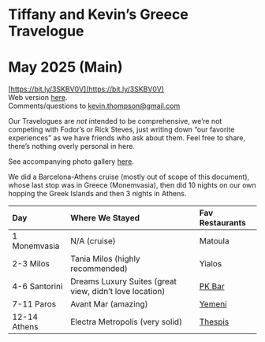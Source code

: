 # Tiffany and Kevin’s Greece Travelogue

# May 2025 (Main)

[https://bit.ly/3SKBV0V](https://bit.ly/3SKBV0V)  
Web version [here](https://docs.google.com/document/d/e/2PACX-1vQSsUsXj0T9AtYR0RJo2iitZQKvAdQ2lbfvr756KC5SS0vWliSerX2CSbKOmPBOd-H-a7TEem35HGnl/pub).   
Comments/questions to kevin.thompson@gmail.com 

Our Travelogues are *not* intended to be comprehensive, we’re not competing with Fodor’s or Rick Steves, just writing down “our favorite experiences” as we have friends who ask about them.  Feel free to share, there’s nothing overly personal in here.

See accompanying photo gallery [here](https://photos.app.goo.gl/igktYXybMMdC9C6SA).  

We did a Barcelona-Athens cruise (mostly out of scope of this document), whose last stop was in Greece (Monemvasia), then did 10 nights on our own hopping the Greek Islands and then 3 nights in Athens.

| Day | Where We Stayed | Fav Restaurants |
| :---- | :---- | :---- |
| 1 Monemvasia | N/A (cruise) | Matoula |
| 2-3 Milos | Tania Milos (highly recommended) | Yialos |
| 4-6 Santorini | Dreams Luxury Suites (great view, didn’t love location) | [PK Bar](https://pkbar.com/) |
| 7-11 Paros | Avant Mar (amazing) | [Yemeni](https://www.yemeni.gr/) |
| 12-14 Athens | Electra Metropolis (very solid) | [Thespis](https://thespis.gr/) |

